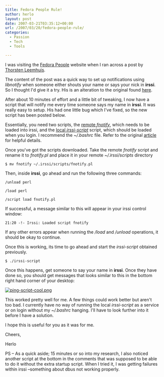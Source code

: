 ```yaml
---
title: Fedora People Rule!
author: herlo
layout: post
date: 2007-03-21T03:35:12+00:00
url: /2007/03/20/fedora-people-rule/
categories:
  - Passion
  - Tech
  - Tools

---
```

I was visiting the <a href="http://planet.fedoraproject.org/" target="_blank">Fedora People</a> website when I ran across a post by <a href="http://thorstenl.blogspot.com/index.html" target="_blank">Thorsten Leemhuis</a>.

The content of the post was a quick way to set up notifications using _libnotify_ when someone either shouts your name or says your nick in **irssi**. So I thought I'd give it a try. His is an alteration to the original found <a href="http://lewk.org/blog/2006/05/19/irssi-notify" target="_blank">here</a>.

After about 10 minutes of effort and a little bit of tweaking, I now have a script that will notify me every time someone says my name in **irssi**. It was really easy to setup. His had one little bug which I've fixed, so the new script has been posted below.

Essentially, you need two scripts, the <a href="{{<siteurl>}}uploads/2007/03/fnotify" target="_blank">remote <em>fnotify</em></a>, which needs to be loaded into irssi, and the <a href="{{<siteurl>}}uploads/2007/03/irssi-script" target="_blank">local <em>irssi-script</em></a> script, which should be loaded when you login. I recommend the _~/.bashrc_ file. Refer to the original <a href="http://thorstenl.blogspot.com/2007/01/thls-irssi-notification-script.html" target="_blank">article</a> for helpful details.

Once you've got the scripts downloaded. Take the remote _fnotify_ script and rename it to _fnotify.pl_ and place it in your remote _~/.irssi/scripts_ directory

`$ mv fnotify ~/.irssi/scripts/fnotify.pl`

Then, inside **irssi**, go ahead and run the following three commands:

`/unload perl`
  
`/load perl`
  
`/script load fnotify.pl`

If successful, a message similar to this will appear in your irssi control window:

`21:20 -!- Irssi: Loaded script fnotify`

If any other errors appear when running the _/load_ and _/unload_ operations, it should be okay to continue.

Once this is working, its time to go ahead and start the _irssi-script_ obtained previously.

`$ ./irssi-script`

Once this happens, get someone to say your name in **irssi**. Once they have done so, you should get messages that looks similar to this in the bottom right hand corner of your desktop:

[![ping-script-cool.png][1]][2]

This worked pretty well for me. A few things could work better but aren't too bad. I currently have no way of running the local _irssi-script_ as a service or on login without my _~/.bashrc_ hanging. I'll have to look further into it before I have a solution.

I hope this is useful for you as it was for me.

Cheers,

Herlo

PS – As a quick aside; 15 minutes or so into my research, I also noticed another script at the bottom in the comments that was supposed to be able to do it without the extra startup script. When I tried it, I was getting failures within irssi –something about dbus not working properly.

 [1]: {{<siteurl>}}uploads/2007/03/ping-script-cool.thumbnail.png
 [2]: {{<siteurl>}}uploads/2007/03/ping-script-cool.png "ping-script-cool.png"